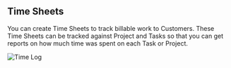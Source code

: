 ## Time Sheets

You can create Time Sheets to track billable work to Customers. These Time
Sheets can be tracked against Project and Tasks so that you can get reports on
how much time was spent on each Task or Project.

![Time Log](assets/erpnext_org/images/erpnext/time-log.png)


